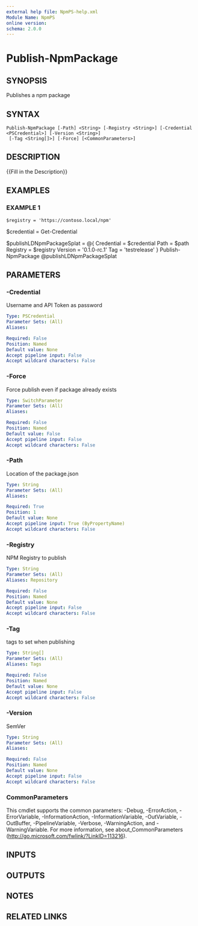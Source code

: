 ```yaml
---
external help file: NpmPS-help.xml
Module Name: NpmPS
online version:
schema: 2.0.0
---
```


# Publish-NpmPackage

## SYNOPSIS
Publishes a npm package

## SYNTAX

```
Publish-NpmPackage [-Path] <String> [-Registry <String>] [-Credential <PSCredential>] [-Version <String>]
 [-Tag <String[]>] [-Force] [<CommonParameters>]
```

## DESCRIPTION
{{Fill in the Description}}

## EXAMPLES

### EXAMPLE 1
```
$registry = 'https://contoso.local/npm'
```

$credential = Get-Credential

$publishLDNpmPackageSplat = @{
    Credential = $credential
    Path       = $path
    Registry   = $registry
    Version    = '0.1.0-rc.1'
    Tag        = 'testrelease'
}
Publish-NpmPackage @publishLDNpmPackageSplat

## PARAMETERS

### -Credential
Username and API Token as password

```yaml
Type: PSCredential
Parameter Sets: (All)
Aliases:

Required: False
Position: Named
Default value: None
Accept pipeline input: False
Accept wildcard characters: False
```

### -Force
Force publish even if package already exists

```yaml
Type: SwitchParameter
Parameter Sets: (All)
Aliases:

Required: False
Position: Named
Default value: False
Accept pipeline input: False
Accept wildcard characters: False
```

### -Path
Location of the package.json

```yaml
Type: String
Parameter Sets: (All)
Aliases:

Required: True
Position: 1
Default value: None
Accept pipeline input: True (ByPropertyName)
Accept wildcard characters: False
```

### -Registry
NPM Registry to publish

```yaml
Type: String
Parameter Sets: (All)
Aliases: Repository

Required: False
Position: Named
Default value: None
Accept pipeline input: False
Accept wildcard characters: False
```

### -Tag
tags to set when publishing

```yaml
Type: String[]
Parameter Sets: (All)
Aliases: Tags

Required: False
Position: Named
Default value: None
Accept pipeline input: False
Accept wildcard characters: False
```

### -Version
SemVer

```yaml
Type: String
Parameter Sets: (All)
Aliases:

Required: False
Position: Named
Default value: None
Accept pipeline input: False
Accept wildcard characters: False
```

### CommonParameters
This cmdlet supports the common parameters: -Debug, -ErrorAction, -ErrorVariable, -InformationAction, -InformationVariable, -OutVariable, -OutBuffer, -PipelineVariable, -Verbose, -WarningAction, and -WarningVariable.
For more information, see about_CommonParameters (http://go.microsoft.com/fwlink/?LinkID=113216).

## INPUTS

## OUTPUTS

## NOTES

## RELATED LINKS
